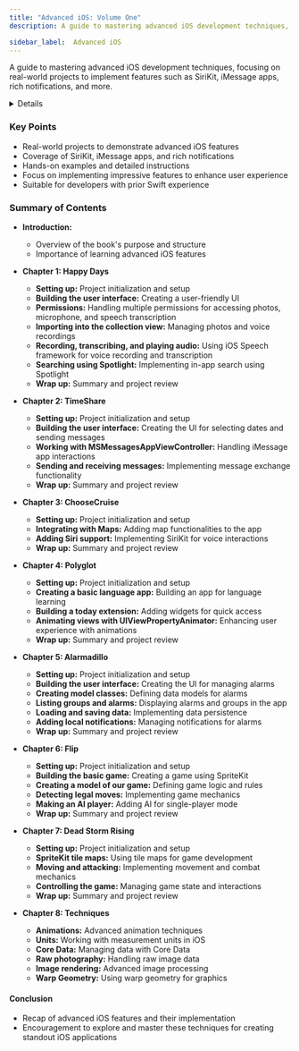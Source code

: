 ```yaml
---
title: "Advanced iOS: Volume One"
description: A guide to mastering advanced iOS development techniques, focusing on real-world projects to implement features such as SiriKit, iMessage apps, rich notifications, and more.

sidebar_label:  Advanced iOS
---
```


A guide to mastering advanced iOS development techniques, focusing on real-world projects to implement features such as SiriKit, iMessage apps, rich notifications, and more.

<details>
**URL:** https://www.hackingwithswift.com/store/advanced-ios-1

**Published:** May 25, 2019  
**Last Updated:** May 25, 2019

**Authors:** `Paul Hudson`

**Tags:**  
`iOS Development`, `Swift`, `Advanced Techniques`, `SiriKit`, `iMessage`, `Notifications`
</details>

### Key Points
- Real-world projects to demonstrate advanced iOS features
- Coverage of SiriKit, iMessage apps, and rich notifications
- Hands-on examples and detailed instructions
- Focus on implementing impressive features to enhance user experience
- Suitable for developers with prior Swift experience

### Summary of Contents
- **Introduction:** 
  - Overview of the book's purpose and structure
  - Importance of learning advanced iOS features
  
- **Chapter 1: Happy Days**
  - **Setting up:** Project initialization and setup
  - **Building the user interface:** Creating a user-friendly UI
  - **Permissions:** Handling multiple permissions for accessing photos, microphone, and speech transcription
  - **Importing into the collection view:** Managing photos and voice recordings
  - **Recording, transcribing, and playing audio:** Using iOS Speech framework for voice recording and transcription
  - **Searching using Spotlight:** Implementing in-app search using Spotlight
  - **Wrap up:** Summary and project review

- **Chapter 2: TimeShare**
  - **Setting up:** Project initialization and setup
  - **Building the user interface:** Creating the UI for selecting dates and sending messages
  - **Working with MSMessagesAppViewController:** Handling iMessage app interactions
  - **Sending and receiving messages:** Implementing message exchange functionality
  - **Wrap up:** Summary and project review

- **Chapter 3: ChooseCruise**
  - **Setting up:** Project initialization and setup
  - **Integrating with Maps:** Adding map functionalities to the app
  - **Adding Siri support:** Implementing SiriKit for voice interactions
  - **Wrap up:** Summary and project review

- **Chapter 4: Polyglot**
  - **Setting up:** Project initialization and setup
  - **Creating a basic language app:** Building an app for language learning
  - **Building a today extension:** Adding widgets for quick access
  - **Animating views with UIViewPropertyAnimator:** Enhancing user experience with animations
  - **Wrap up:** Summary and project review

- **Chapter 5: Alarmadillo**
  - **Setting up:** Project initialization and setup
  - **Building the user interface:** Creating the UI for managing alarms
  - **Creating model classes:** Defining data models for alarms
  - **Listing groups and alarms:** Displaying alarms and groups in the app
  - **Loading and saving data:** Implementing data persistence
  - **Adding local notifications:** Managing notifications for alarms
  - **Wrap up:** Summary and project review

- **Chapter 6: Flip**
  - **Setting up:** Project initialization and setup
  - **Building the basic game:** Creating a game using SpriteKit
  - **Creating a model of our game:** Defining game logic and rules
  - **Detecting legal moves:** Implementing game mechanics
  - **Making an AI player:** Adding AI for single-player mode
  - **Wrap up:** Summary and project review

- **Chapter 7: Dead Storm Rising**
  - **Setting up:** Project initialization and setup
  - **SpriteKit tile maps:** Using tile maps for game development
  - **Moving and attacking:** Implementing movement and combat mechanics
  - **Controlling the game:** Managing game state and interactions
  - **Wrap up:** Summary and project review

- **Chapter 8: Techniques**
  - **Animations:** Advanced animation techniques
  - **Units:** Working with measurement units in iOS
  - **Core Data:** Managing data with Core Data
  - **Raw photography:** Handling raw image data
  - **Image rendering:** Advanced image processing
  - **Warp Geometry:** Using warp geometry for graphics

#### Conclusion
- Recap of advanced iOS features and their implementation
- Encouragement to explore and master these techniques for creating standout iOS applications

<LinkCard title="Link to Book" href="https://www.hackingwithswift.com/store/advanced-ios-1" />